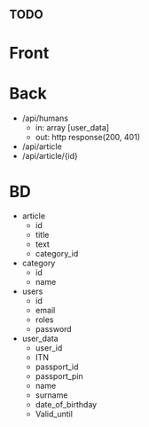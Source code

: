 ## TODO

Front
=

Back
=

 * /api/humans 
    * in: array [user_data]
    * out: http response(200, 401)
 * /api/article
 * /api/article/{id}

BD
=


* article
    * id
    * title
    * text
    * category_id
* category
    * id
    * name
* users
    * id
    * email
    * roles
    * password
* user_data
    * user_id
    * ITN
    * passport_id
    * passport_pin
    * name
    * surname
    * date_of_birthday
    * Valid_until